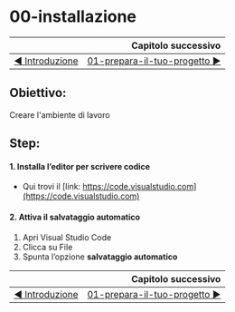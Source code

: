 # 00-installazione

|                                                           | Capitolo successivo                                            |
| :-------------------------------------------------------- | -------------------------------------------------------------: |
| [◀︎ Introduzione](https://github.com/lykkechen/work-pop/) | [01-prepara-il-tuo-progetto ▶︎](../01-prepara-il-tuo-progetto) |

## Obiettivo: 
Creare l'ambiente di lavoro

## Step:

#### 1. Installa l’editor per scrivere codice
* Qui trovi il [link: https://code.visualstudio.com](https://code.visualstudio.com)
  
#### 2. Attiva il salvataggio automatico
1. Apri Visual Studio Code 
2. Clicca su File 
3. Spunta l’opzione **salvataggio automatico**

|                                                           | Capitolo successivo                                            |
| :-------------------------------------------------------- | -------------------------------------------------------------: |
| [◀︎ Introduzione](https://github.com/lykkechen/work-pop/) | [01-prepara-il-tuo-progetto ▶︎](../01-prepara-il-tuo-progetto) |